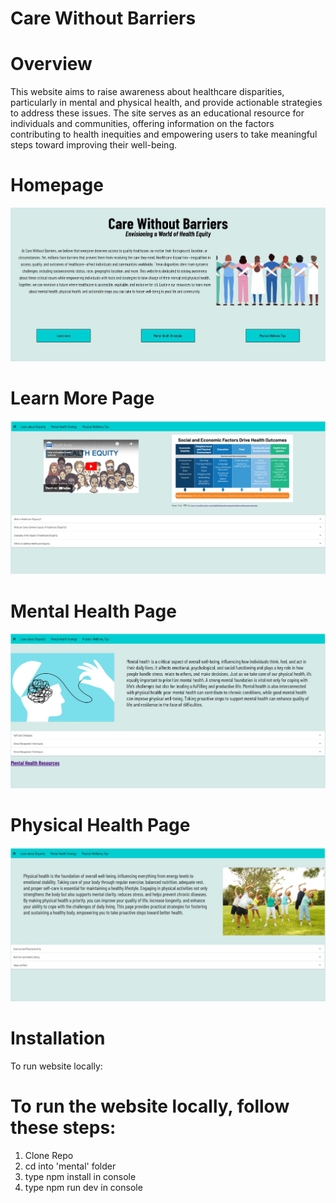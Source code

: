 # Care Without Barriers

# Overview

This website aims to raise awareness about healthcare disparities, particularly in mental and physical health, and provide actionable strategies to address these issues. The site serves as an educational resource for individuals and communities, offering information on the factors contributing to health inequities and empowering users to take meaningful steps toward improving their well-being.

# Homepage
![Homepage](./src/assets/homepage.jpg)
# Learn More Page
![Learn More Page](./src/assets/lad.jpg)
# Mental Health Page
![Mental Health Page](./src/assets/mental.jpg)
# Physical Health Page
![Physical Health Page](./src/assets/physical.jpg)

# Installation
To run website locally:


# To run the website locally, follow these steps:

1. Clone Repo
2. cd into 'mental' folder
3. type npm install in console
4. type npm run dev in console
